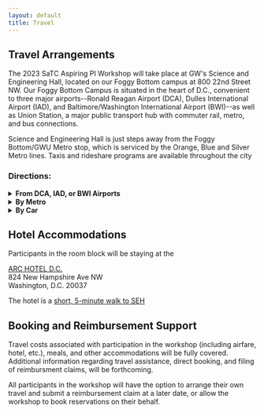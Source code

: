 ```yaml
---
layout: default
title: Travel
---
```



## Travel Arrangements
The 2023 SaTC Aspiring PI Workshop will take place at GW's Science and Engineering Hall, located on our Foggy Bottom campus at 800 22nd Street NW. Our Foggy Bottom Campus is situated in the heart of D.C., convenient to three major airports--Ronald Reagan Airport (DCA), Dulles International Airport (IAD), and Baltimore/Washington International Airport (BWI)--as well as Union Station, a major public transport hub with commuter rail, metro, and bus connections. 

Science and Engineering Hall is just steps away from the Foggy Bottom/GWU Metro stop, which is serviced by the Orange, Blue and Silver Metro lines. Taxis and rideshare programs are available throughout the city

### Directions: 
<details>
  <summary><strong>From DCA, IAD, or BWI Airports</strong></summary>

<p>
  <b>From Ronald Reagan National Airport (DCA)</b>: Take the Blue Line of the Metrorail from the Ronald Reagan National Airport Station to the Foggy Bottom/GWU Metro Station
</p>

<p>
  <b>From Dulles International Airport (IAD):</b> Take the Silver Line Express bus to the Wiehle-Reston East Metrorail Station, and then take the Silver Line to the Foggy Bottom-GWU Station. You may also take the Washington Flyer private bus service directly to many downtown hotels.
</p>

<p>
  <b>From Baltimore-Washington International Thurgood Marshall Airport (BWI)</b>** Take the Super Shuttle or Amtrak train directly to Union Station in downtown Washington, D.C., then take the Metrorail Red Line from Union Station to the Metro Center Station and transfer to the Blue, Silver or Orange Lines to go to the Foggy Bottom-GWU Station.
</p>

</details>

<details>
  <summary><strong>By Metro</strong></summary> 

<p>
The Foggy Bottom-GWU Metrorail Station is located on campus. It offers access to Metrorail’s Blue, Orange and Silver lines. For more information on Metrorail, visit the Washington Metropolitan Area Transit Authority.
</p>

<p>
Science and Engineering Hall (SEH) is just a two-minute walk from the metro stop. When you exit the station, cross the street and follow I Street NW until you reach the corner. At the corner, turn right onto 22nd St. NW. Science and Engineering Hall will be on your right. 
</p>

</details>
      
<details>
  <summary><strong>By Car</strong></summary>
<p>
  <b>From North</b>
  <ul>
  <li> Take Interstate 95 South to Interstate 495 North toward Silver Spring/Northern Virginia</li>
  <li> Take Exit 33, heading south on Connecticut Avenue for about nine miles </li>
  <li> Turn right onto Florida Avenue (just past the Washington Hilton) and then turn left immediately onto 21st Street NW </li>
  <li> The visitor entrance to the G Street Garage is on the left between G and F Streets NW </li>
  </ul>
  </p>
  
<p>
  <b>From Northwest</b>
  <ul>
<li> Take Interstate 270 to Interstate 495 North toward Silver Spring/Northern Virginia</li>
  <li> Follow directions as shown above in "From North" </li>
  </ul>
</p>

<p>
  <b>From West</b>
  <ul>  
  <li> Take Interstate 66 or Route 50 to the Theodore Roosevelt Bridge </li>
  <li> Cross the bridge and exit left at E Street NW, then again at Virginia Avenue NW </li>
  <li> Stay to the left, following signs for 23rd Street NW</li> 
  <li> Turn left onto 23rd Street NW and continue a few blocks to campus </li>
  <li> Turn right onto H Street </li>
  <li> The visitor entrance to the University Parking Garage is on the left on H Street between 23rd and 22nd Streets </li>
  </ul>
</p>
<p>  
  <b>From South</b>
  <ul>  
  <li> Interstate 95 to Interstate 395, Arlington Memorial Bridge Exit </li>
  <li> Cross the bridge and stay to the left at the Lincoln Memorial </li>
  <li> Turn left onto 23rd Street NW </li>
  <li> Turn right on H Street </li>
  <li> The visitor entrance to the University Parking Garage is on the left on H Street between 23rd and 22nd Streets </li>
  </ul>
</p>  
 </details>


## Hotel Accommodations

Participants in the room block will be staying at the

[ARC HOTEL D.C.](https://goo.gl/maps/EPHjBvvn92UdsjFg9?coh=178571&entry=tt) <br>
824 New Hampshire Ave NW <br>
Washington, D.C. 20037 <br>

The hotel is a [short, 5-minute  walk to SEH](https://www.google.com/maps/dir/38.900129,-77.0499858/ARC+HOTEL+Washington+DC,+Georgetown,+824+New+Hampshire+Ave+NW,+Washington,+DC+20037/@38.9002026,-77.0524811,18z/am=t/data=!3m1!4b1!4m9!4m8!1m0!1m5!1m1!1s0x89b7b7b24c0898f7:0xd87a073cba580f12!2m2!1d-77.0526547!2d38.9001994!3e2)

## Booking and Reimbursement Support



Travel costs associated with participation in the workshop (including airfare, hotel, etc.), meals, and other accommodations will be fully covered. Additional information regarding travel assistance, direct booking, and filing of reimbursment claims, will be forthcoming.

All participants in the workshop will have the option to arrange their own travel and submit a reimbursement claim at a later date, or allow the workshop to book reservations on their behalf. 


